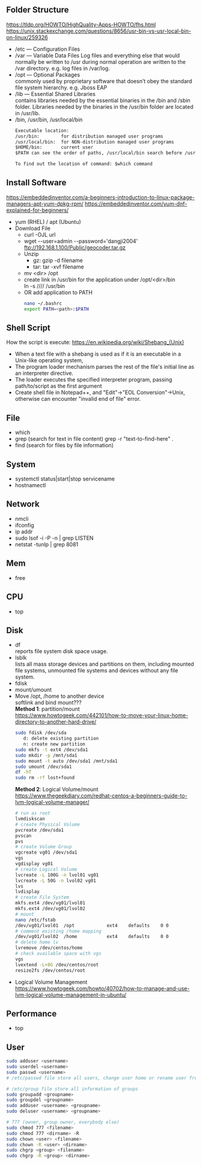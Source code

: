 ## Folder Structure
https://tldp.org/HOWTO/HighQuality-Apps-HOWTO/fhs.html
https://unix.stackexchange.com/questions/8656/usr-bin-vs-usr-local-bin-on-linux/259326  
- /etc — Configuration Files  
- /var — Variable Data Files
  Log files and everything else that would normally be written to /usr during normal operation are written to the /var directory. e.g. log files in /var/log.
- /opt — Optional Packages  
  commonly used by proprietary software that doesn’t obey the standard file system hierarchy. e.g. Jboss EAP
- /lib — Essential Shared Libraries  
  contains libraries needed by the essential binaries in the /bin and /sbin folder. Libraries needed by the binaries in the /usr/bin folder are located in /usr/lib.
- /bin, /usr/bin, /usr/local/bin
  ```txt
  Executable location:  
  /usr/bin:        for distribution managed user programs  
  /usr/local/bin:  for NON-distribution managed user programs  
  $HOME/bin:       current user  
  $PATH can see the order of paths, /usr/local/bin search before /usr/bin  

  To find out the location of command: $which command  
  ```

## Install Software
https://embeddedinventor.com/a-beginners-introduction-to-linux-package-managers-apt-yum-dpkg-rpm/
https://embeddedinventor.com/yum-dnf-explained-for-beginners/

- yum (RHEL) / apt (Ubuntu)
- Download File  
  - curl -OJL url
  - wget --user=admin --password='dangji2004' ftp://192.168.1.100/Public/geocoder.tar.gz
  - Unzip  
    - gz:  gzip -d filename
    - tar: tar -xvf filename
  - mv \<dir\> /opt
  - create link in /usr/bin for the application under /opt/\<dir\>/bin  
    ln -s /<full>/<path>/<to>/<file> /usr/bin
  - OR add application to PATH  
    ```sh
    nano ~/.bashrc
    export PATH=<path>:$PATH    
    ```

## Shell Script
How the script is execute: https://en.wikipedia.org/wiki/Shebang_(Unix)
- When a text file with a shebang is used as if it is an executable in a Unix-like operating system, 
- The program loader mechanism parses the rest of the file's initial line as an interpreter directive. 
- The loader executes the specified interpreter program, passing path/to/script as the first argument
- Create shell file in Notepad++, and "Edit"->"EOL Conversion"->Unix, otherwise can encounter "invalid end of file" error.

## File
- which
- grep (search for text in file content)
  grep -r "text-to-find-here" .
- find (search for files by file information)  

## System  
- systemctl status|start|stop servicename
- hostnamectl

## Network
- nmcli
- ifconfig
- ip addr
- sudo lsof -i -P -n | grep LISTEN
- netstat -tunlp | grep 8081  

## Mem
- free

## CPU
- top

## Disk
- df  
  reports file system disk space usage.
- lsblk  
  lists all mass storage devices and partitions on them, including mounted file systems, unmounted file systems and devices without any file system.
- fdisk
- mount/umount
- Move /opt, /home to another device  
softlink and bind mount???  
**Method 1**: partition/mount  
https://www.howtogeek.com/442101/how-to-move-your-linux-home-directory-to-another-hard-drive/  
  ```sh
  sudo fdisk /dev/sda
     d: delete existing partition
     n: create new partition
  sudo mkfs -t ext4 /dev/sda1
  sudo mkdir -p /mnt/sda1
  sudo mount -t auto /dev/sda1 /mnt/sda1
  sudo umount /dev/sda1
  df -hT
  sudo rm -rf lost+found
  ```
  **Method 2**: Logical Volume/mount  
  https://www.thegeekdiary.com/redhat-centos-a-beginners-guide-to-lvm-logical-volume-manager/  
  ```sh
  # run as root
  lvmdiskscan
  # create Physical Volume
  pvcreate /dev/sda1
  pvscan
  pvs
  # create Volume Group
  vgcreate vg01 /dev/sda1
  vgs
  vgdisplay vg01
  # create Logical Volume
  lvcreate -L 100G -n lvol01 vg01
  lvcreate -L 50G -n lvol02 vg01
  lvs
  lvdisplay
  # create File System
  mkfs.ext4 /dev/vg01/lvol01
  mkfs.ext4 /dev/vg01/lvol02
  # mount
  nano /etc/fstab
  /dev/vg01/lvol01	/opt			ext4	defaults	0 0
  # comment existing /home mapping
  /dev/vg01/lvol02	/home			ext4	defaults	0 0
  # delete home lv
  lvremove /dev/centos/home
  # check available space with vgs
  vgs
  lvextend -L+8G /dev/centos/root
  resize2fs /dev/centos/root
  ```
- Logical Volume Management  
  https://www.howtogeek.com/howto/40702/how-to-manage-and-use-lvm-logical-volume-management-in-ubuntu/  

## Performance
- top

## User
```sh
sudo adduser <username>
sudo userdel <username>
sudo passwd <username>
# /etc/passwd file store all users, change user home or rename user from here.

# /etc/group file store all information of groups
sudo groupadd <groupname>
sudo groupdel <groupname>
sudo adduser <username> <groupname>
sudo deluser <username> <groupname>

# 777 (owner, group owner, everybody else)
sudo chmod 777 <filename>
sudo chmod 777 <dirname> -R
sudo chown <user> <filename>
sudo chown -R <user> <dirname>
sudo chgrp <group> <filename>
sudo chgrp -R <group> <dirname>
```